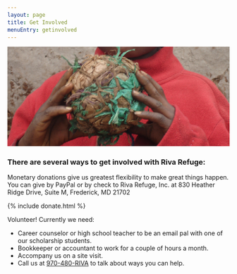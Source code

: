 ```yaml
---
layout: page
title: Get Involved
menuEntry: getinvolved
---
```


![Adhoc ball](/images/images3.jpg)

### There are several ways to get involved with Riva Refuge:

Monetary donations give us greatest flexibility to make great things happen. 
You can give by PayPal or by check to Riva Refuge, Inc. at 830 Heather Ridge 
Drive, Suite M, Frederick, MD 21702

{% include donate.html %}


Volunteer! Currently we need:

- Career counselor or high school teacher to be an email pal with one of our 
scholarship students.
- Bookkeeper or accountant to work for a couple of hours a month.
- Accompany us on a site visit.
- Call us at [970-480-RIVA](tel:970-480-RIVA) to talk about ways you can help.
